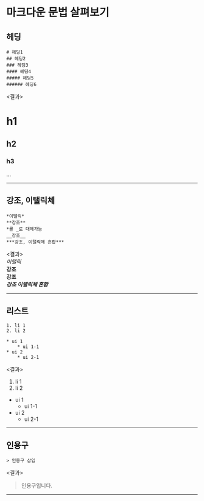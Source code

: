 # 마크다운 문법 살펴보기
## 헤딩
```
# 헤딩1
## 헤딩2
### 헤딩3
#### 헤딩4
##### 헤딩5
###### 헤딩6
```
<결과>  
# h1
## h2
### h3
...
___
## 강조, 이탤릭체
```
*이탤릭*
**강조**
*를 _로 대체가능
__강조__
***강조, 이탤릭체 혼합***
```
<결과>  
*이탤릭*  
**강조**  
__강조__  
***강조 이탤릭체 혼합***
___  
## 리스트
```
1. li 1
2. li 2

* ui 1
    * ui 1-1
* ui 2
    * ui 2-1
```
<결과>
1. li 1
2. li 2
* ui 1
  * ui 1-1
* ui 2
  * ui 2-1
___
## 인용구
```
> 인용구 삽입
```
<결과>
> 인용구입니다.
___


